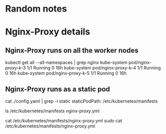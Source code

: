 # Random notes


# Nginx-Proxy details

## Nginx-Proxy runs on all the worker nodes
kubectl get all --all-namespaces | grep nginx
kube-system   pod/nginx-proxy-k-3                            1/1     Running            0                 16h
kube-system   pod/nginx-proxy-k-4                            1/1     Running            0                 16h
kube-system   pod/nginx-proxy-k-5                            1/1     Running            0                 16h

## Nginx-Proxy runs as a static pod
cat ./config.yaml  | grep -i static
staticPodPath: /etc/kubernetes/manifests

ls /etc/kubernetes/manifests
nginx-proxy.yml

cat /etc/kubernetes/manifests/nginx-proxy.yml
sudo cat /etc/kubernetes/manifests/nginx-proxy.yml

